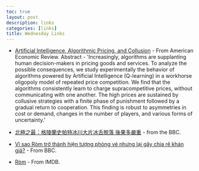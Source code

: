 ```yaml
---
toc: true
layout: post
description: links
categories: [links]
title: Wednesday Links
---
```


+ [Artificial Intelligence, Algorithmic Pricing, and Collusion](https://pubs.aeaweb.org/doi/pdfplus/10.1257/aer.20190623) - From American Economic Review. Abstract - 'Increasingly, algorithms are supplanting human decision-makers in pricing goods and services. To analyze the possible consequences, we study experimentally the behavior of algorithms powered by Artificial Intelligence (Q-learning) in a workhorse oligopoly model of repeated price competition. We find that the algorithms consistently learn to charge supracompetitive prices, without communicating with one another. The high prices are sustained by collusive strategies with a finite phase of punishment followed by a gradual return to cooperation. This finding is robust to asymmetries in cost or demand, changes in the number of players, and various forms of uncertainty.'

+ [北極之最：格陵蘭史帕特冰川大片冰舌脫落 後果多嚴重](https://www.bbc.com/zhongwen/trad/science-54149741) - from the BBC.

+ [Vì sao Ròm trở thành hiện tượng phòng vé nhưng lại gây chia rẽ khán giả?](https://www.bbc.com/vietnamese/vietnam-54355592) - From BBC.

+ [Ròm](https://www.imdb.com/title/tt11095810/) - From IMDB.